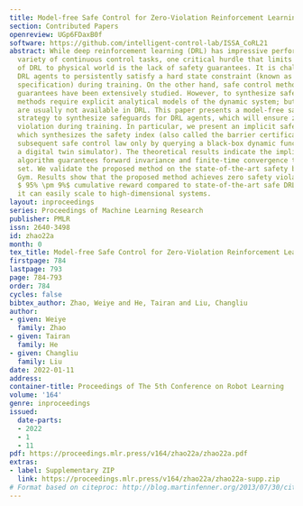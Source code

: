 ```yaml
---
title: Model-free Safe Control for Zero-Violation Reinforcement Learning
section: Contributed Papers
openreview: UGp6FDaxB0f
software: https://github.com/intelligent-control-lab/ISSA_CoRL21
abstract: While deep reinforcement learning (DRL) has impressive performance in a
  variety of continuous control tasks, one critical hurdle that limits the application
  of DRL to physical world is the lack of safety guarantees. It is challenging for
  DRL agents to persistently satisfy a hard state constraint (known as the safety
  specification) during training. On the other hand, safe control methods with safety
  guarantees have been extensively studied. However, to synthesize safe control, these
  methods require explicit analytical models of the dynamic system; but these models
  are usually not available in DRL. This paper presents a model-free safe control
  strategy to synthesize safeguards for DRL agents, which will ensure zero safety
  violation during training. In particular, we present an implicit safe set algorithm,
  which synthesizes the safety index (also called the barrier certificate) and the
  subsequent safe control law only by querying a black-box dynamic function (e.g.,
  a digital twin simulator). The theoretical results indicate the implicit safe set
  algorithm guarantees forward invariance and finite-time convergence to the safe
  set. We validate the proposed method on the state-of-the-art safety benchmark Safety
  Gym. Results show that the proposed method achieves zero safety violation and gains
  $ 95% \pm 9%$ cumulative reward compared to state-of-the-art safe DRL methods. Moreover,
  it can easily scale to high-dimensional systems.
layout: inproceedings
series: Proceedings of Machine Learning Research
publisher: PMLR
issn: 2640-3498
id: zhao22a
month: 0
tex_title: Model-free Safe Control for Zero-Violation Reinforcement Learning
firstpage: 784
lastpage: 793
page: 784-793
order: 784
cycles: false
bibtex_author: Zhao, Weiye and He, Tairan and Liu, Changliu
author:
- given: Weiye
  family: Zhao
- given: Tairan
  family: He
- given: Changliu
  family: Liu
date: 2022-01-11
address:
container-title: Proceedings of The 5th Conference on Robot Learning
volume: '164'
genre: inproceedings
issued:
  date-parts:
  - 2022
  - 1
  - 11
pdf: https://proceedings.mlr.press/v164/zhao22a/zhao22a.pdf
extras:
- label: Supplementary ZIP
  link: https://proceedings.mlr.press/v164/zhao22a/zhao22a-supp.zip
# Format based on citeproc: http://blog.martinfenner.org/2013/07/30/citeproc-yaml-for-bibliographies/
---
```

